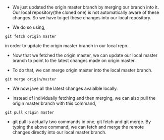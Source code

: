 * We just updated the origin master branch by merging our branch into it. Our local repository(the cloned one) is not automatically aware of these changes. So we have to get these changes into our local repository. 

* We do so using,

```
git fetch origin master
```
in order to update the origin master branch in our local repo. 

* Now that we fetched the origin master, we can update our local master branch to point to the latest changes made on origin master. 

* To do that, we can merge origin master into the local master branch. 

```
git merge origin/master
```

* We now jave all the latest changes avaialble locally. 

* Instead of individually fetching and then merging, we can also pull the origin master branch with this command,

```
git pull origin master
```

* git pull is actually two commands in one; git fetch and git merge. By typing the above command, we can fetch and merge the remote changes directly into our local master branch. 
